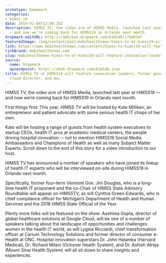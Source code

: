 ```yaml
---
archetype: bookmark
categories:
- himss 19
date: 2019-02-04T12:08:26Z
description: HIMSS TV, the video arm of HIMSS Media, launched last year at HIMSS18
  — and now we’re coming back for HIMSS19 in Orlando next month.
dropmark.editURL: http://radhikan.dropmark.com/616548/17640347
featuredImage: /img/content/post/mobihealthnews-himss-tv-at-himss19-will-feature-innovation-leaders-former-governor-google-cloud-director-and-mo.JPG
link: https://www.mobihealthnews.com/content/himss-tv-himss19-will-feature-innovation-leaders-former-us-cto-livongo-ceo-and-more
linkBrand: mobihealthnews.com
slug: mobihealthnews-himss-tv-at-himss19-will-feature-innovation-leaders-former-governor-google-cloud-director-and-mo
source:
  name: Dropmark
  apiendpoint: https://shah.dropmark.com/616548.json
title: HIMSS TV at HIMSS19 will feature innovation leaders, former governor, Google
  Cloud director, and mo…
---
```

HIMSS TV, the video arm of HIMSS Media, launched last year at HIMSS18 — and now we’re coming back for HIMSS19 in Orlando next month.

First things first: This year, HIMSS TV will be hosted by Kate Milliken, an entrepreneur and patient advocate with some serious health IT chops of her own.

Kate will be hosting a range of guests from health system executives to startup CEOs, health IT pros at academic medical centers, the people driving hospital innovation -- not to mention HIMSS19 Social Media Ambassadors and Champions of Health as well as many Subject Matter Experts. Scroll down to the end of this story for a video introduction to our host.

HIMSS TV has announced a number of speakers who have joined its lineup of health IT experts who will be interviewed on-site during HIMSS19 in Orlando next month.

Specifically, former four-term Vermont Gov. Jim Douglas, who is a long-time health IT proponent and the co-Chair of HIMSS State Advisory Roundtable will appear on HIMSSTV, as will Cynthia Green-Edwards, who is chief compliance officer for Michigan’s Department of Health and Human Services and the 2018 HIMSS State Official of the Year.

Plenty more folks will be featured on the show: Aashima Gupta, director of global healthcare solutions at Google Cloud, will be one of a number of speakers talking about the landscape of opportunities and challenges women in the health IT world, as will Lygeia Ricciardi, chief transformation officer at Carium Technology Solutions and former director of consumer e-Health at ONC. Hospital innovation superstars Dr. John Halamka (Harvard Medical), Dr. Richard Milani (Ochsner Health System), and Dr. Ashish Atreja (Mount Sinai Health System) will all sit down to share insights and experiences.

